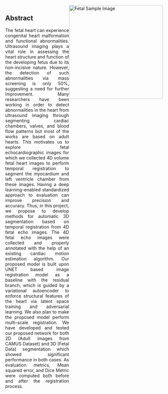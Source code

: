 <div style="display:flex">
    <div>
        <h2>Abstract</h2>
        <p style="text-align: justify;">
            The fetal heart can experience congenital heart malformation and functional abnormalities. Ultrasound imaging plays a vital role in assessing the heart structure and function of the developing fetus due to its non-incisive nature. However, the detection of such abnormalities via mass screening is only 50%, suggesting a need for further improvement. Many researchers have been working in order to detect abnormalities in the heart from ultrasound imaging through segmenting cardiac chambers, valves, and blood flow patterns but most of the works are based on adult hearts. This motivates us to explore fetal echocardiographic images for which we collected 4D volume fetal heart images to perform temporal registration to segment the myocardium and left ventricle chamber from these images. Having a deep learning-enabled standardized approach to evaluation can improve precision and accuracy. Thus, in this project, we propose to develop methods for automatic 3D segmentation based on temporal registration from 4D fetal echo images. The 4D fetal echo images were collected and properly annotated with the help of an existing cardiac motion estimation algorithm. Our proposed model is built upon UNET based image registration model as a baseline with the residual branch, which is guided by a variational autoencoder to enforce structural features of the heart via latent space training and adversarial learning. We also plan to make the proposed model perform multi-scale registration. We have developed and tested our proposed network for both 2D (Adult images from CAMUS Dataset) and 3D (Fetal Data) segmentation which showed significant performance in both cases. As evaluation metrics, Mean squared error, and Dice Metric were computed both before and after the registration process.
        </p>
    </div>
    <div>
        <img src="https://drive.google.com/file/d/11BcmbMlHtR82z0UKly2_5GfBDtxTuHRG/view?usp=sharing" alt="Fetal Sample Image" width="300px">
    </div>
</div>
